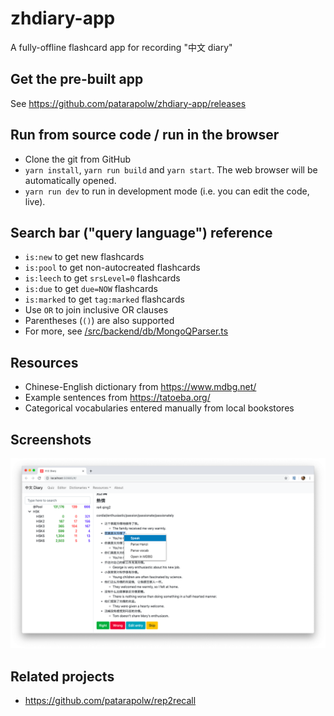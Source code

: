 # zhdiary-app

A fully-offline flashcard app for recording "中文 diary"

## Get the pre-built app

See <https://github.com/patarapolw/zhdiary-app/releases>

## Run from source code / run in the browser

- Clone the git from GitHub
- `yarn install`, `yarn run build` and `yarn start`. The web browser will be automatically opened.
- `yarn run dev` to run in development mode (i.e. you can edit the code, live).

## Search bar ("query language") reference

- `is:new` to get new flashcards
- `is:pool` to get non-autocreated flashcards
- `is:leech` to get `srsLevel=0` flashcards
- `is:due` to get `due=NOW` flashcards
- `is:marked` to get `tag:marked` flashcards
- Use `OR` to join inclusive OR clauses
- Parentheses (`()`) are also supported
- For more, see [/src/backend/db/MongoQParser.ts](/src/backend/db/MongoQParser.ts)

## Resources

- Chinese-English dictionary from <https://www.mdbg.net/>
- Example sentences from <https://tatoeba.org/>
- Categorical vocabularies entered manually from local bookstores

## Screenshots

![](/screenshots/quiz.png)

## Related projects

- <https://github.com/patarapolw/rep2recall>

